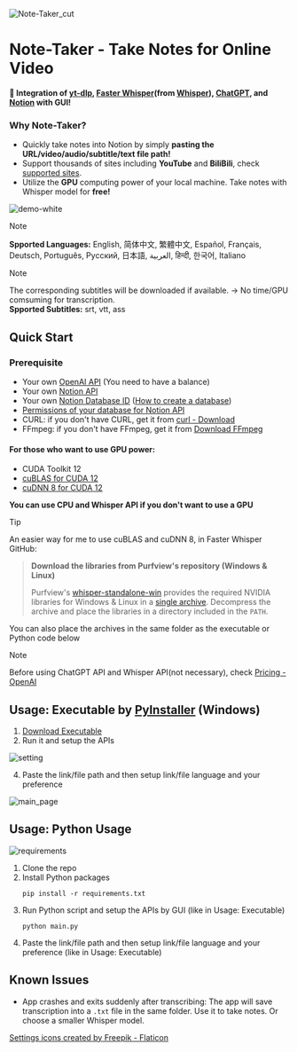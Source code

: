 ![Note-Taker_cut](https://github.com/T-H-Chung/note-taker/assets/111836220/393b4eb0-d0d7-420e-9295-206f8daebfd5)

# Note-Taker - Take Notes for Online Video
**📝 Integration of [yt-dlp](https://github.com/yt-dlp/yt-dlp),
[Faster Whisper](https://github.com/SYSTRAN/faster-whisper/tree/master)(from [Whisper](https://github.com/openai/whisper)), 
[ChatGPT](https://chatgpt.com/), and [Notion](https://www.notion.so/) with GUI!**

### Why Note-Taker?
- Quickly take notes into Notion by simply **pasting the URL/video/audio/subtitle/text file path!**
- Support thousands of sites including **YouTube** and **BiliBili**, check [supported sites](https://www.similarweb.com/zh-tw/website/imdb.com/).
- Utilize the **GPU** computing power of your local machine. Take notes with Whisper model for **free!**

![demo-white](https://github.com/T-H-Chung/note-taker/assets/111836220/af37c44e-ed79-46bd-b15f-192f91c94801)

> [!NOTE]
> **Spported Languages:** English, 简体中文, 繁體中文, Español, Français, Deutsch, Português, Русский, 日本語, العربية, हिन्दी, 한국어, Italiano

> [!NOTE]
> The corresponding subtitles will be downloaded if available. -> No time/GPU comsuming for transcription. \
> **Spported Subtitles:** srt, vtt, ass

## Quick Start
### Prerequisite
- Your own [OpenAI API](https://platform.openai.com/api-keys) (You need to have a balance)
- Your own [Notion API](https://www.notion.so/my-integrations)
- Your own [Notion Database ID](https://stackoverflow.com/questions/67728038/where-to-find-database-id-for-my-database-in-notion)
  ([How to create a database](https://www.notion.so/help/guides/creating-a-database))
- [Permissions of your database for Notion API](https://developers.notion.com/docs/create-a-notion-integration#give-your-integration-page-permissions)
- CURL: if you don't have CURL, get it from [curl - Download](https://curl.se/download.html)
- FFmpeg: if you don't have FFmpeg, get it from [Download FFmpeg](https://ffmpeg.org/download.html)

#### For those who want to use GPU power:
- CUDA Toolkit 12
- [cuBLAS for CUDA 12](https://developer.nvidia.com/cublas)
- [cuDNN 8 for CUDA 12](https://developer.nvidia.com/rdp/cudnn-archive)
  
**You can use CPU and Whisper API if you don't want to use a GPU**
  
> [!TIP]
> An easier way for me to use cuBLAS and cuDNN 8, in Faster Whisper GitHub:
> > **Download the libraries from Purfview's repository (Windows & Linux)**
> > 
> > Purfview's [whisper-standalone-win](https://github.com/Purfview/whisper-standalone-win) provides the required NVIDIA libraries
> > for Windows & Linux in a [single archive](https://github.com/Purfview/whisper-standalone-win/releases/tag/libs).
> > Decompress the archive and place the libraries in a directory included in the `PATH`.
> 
> You can also place the archives in the same folder as the executable or Python code below

> [!NOTE]
> Before using ChatGPT API and Whisper API(not necessary), check [Pricing - OpenAI](https://openai.com/api/pricing/)

## Usage: Executable by [PyInstaller](https://github.com/pyinstaller/pyinstaller) (Windows)
1. [Download Executable](https://drive.google.com/file/d/10KHfc_ePeJANmnRfeksi1xqCk_Vi8qnQ/view?usp=sharing)
2. Run it and setup the APIs
   
![setting](https://github.com/T-H-Chung/note-taker/assets/111836220/8f2de75c-6a98-48a8-83eb-4d8a38372367)

4. Paste the link/file path and then setup link/file language and your preference

![main_page](https://github.com/T-H-Chung/note-taker/assets/111836220/a003d68e-cd08-4823-a1a0-11f45b00985c)

## Usage: Python Usage
![requirements](https://img.shields.io/badge/Python->3.10-3480eb.svg?longCache=true&style=flat&logo=python)
1. Clone the repo
2. Install Python packages
   ```
   pip install -r requirements.txt
   ```
3. Run Python script and setup the APIs by GUI (like in Usage: Executable)
   ```
   python main.py
   ```
4. Paste the link/file path and then setup link/file language and your preference (like in Usage: Executable)

## Known Issues
- App crashes and exits suddenly after transcribing: The app will save transcription into a `.txt` file in the same folder.
  Use it to take notes. Or choose a smaller Whisper model.

<a href="https://www.flaticon.com/free-icons/settings" title="settings icons">Settings icons created by Freepik - Flaticon</a>
  
